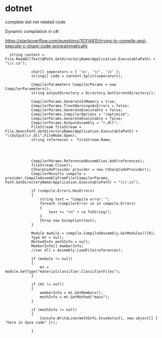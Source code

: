 # dotnet
complete dot net related code


Dynamic compilation in c#:

https://stackoverflow.com/questions/10314815/trying-to-compile-and-execute-c-sharp-code-programmatically

      string content = File.ReadAllText(@Path.GetDirectoryName(Application.ExecutablePath) + "\\r.cs");

                char[] seperators = { '\n', '\r', '\t' };
                string[] code = content.Split(seperators);

                CompilerParameters CompilerParams = new CompilerParameters();
                string outputDirectory = Directory.GetCurrentDirectory();

                CompilerParams.GenerateInMemory = true;
                CompilerParams.TreatWarningsAsErrors = false;
                CompilerParams.GenerateExecutable = false;
                CompilerParams.CompilerOptions = "/optimize";
                CompilerParams.GenerateExecutable = false;
                CompilerParams.OutputAssembly = "r.dll";
                FileStream fileStream = File.Open(Path.GetDirectoryName(Application.ExecutablePath) + "\\Output\\r.dll",FileMode.Open);
                string references =  fileStream.Name;




                CompilerParams.ReferencedAssemblies.Add(references);
                fileStream.Close();
                CSharpCodeProvider provider = new CSharpCodeProvider();
                CompilerResults compile = provider.CompileAssemblyFromFile(CompilerParams, Path.GetDirectoryName(Application.ExecutablePath) + "\\r.cs");

                if (compile.Errors.HasErrors)
                {
                    string text = "Compile error: ";
                    foreach (CompilerError ce in compile.Errors)
                    {
                        text += "rn" + ce.ToString();
                    }
                    throw new Exception(text);
                }

                Module module = compile.CompiledAssembly.GetModules()[0];
                Type mt = null;
                MethodInfo methInfo = null;
                MemberInfo[] memberInfo;
                //var dll = Assembly.LoadFile(references);

                if (module != null)
                {
                    mt = module.GetType("materialclassifier.ClassifierFiles");
                }

                if (mt != null)
                {
                    memberInfo = mt.GetMembers();
                    methInfo = mt.GetMethod("main");
                }

                if (methInfo != null)
                {
                    Console.WriteLine(methInfo.Invoke(null, new object[] { "here in dyna code" }));

                }
